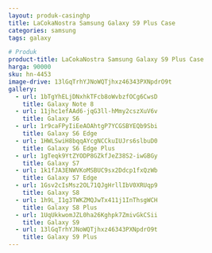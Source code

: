 ```yaml
---
layout: produk-casinghp
title: LaCokaNostra Samsung Galaxy S9 Plus Case
categories: samsung
tags: galaxy

# Produk
product-title: LaCokaNostra Samsung Galaxy S9 Plus Case
harga: 90000
sku: hn-4453
image-drive: 13lGqTrhYJNoWQTjhxz46343PXNpdrO9t
gallery:
  - url: 1bTgYhELjDNxhkTFcb8oWvbzfOCg6CwsD
    title: Galaxy Note 8
  - url: 11jhc1efAAd6-jqG3ll-hMmy2cszXuV6v
    title: Galaxy S6
  - url: 1r9caFPyIiEeAOAhtgP7YCGSBYEQb9Sbi
    title: Galaxy S6 Edge
  - url: 1HWLSwiH8bqqAYcgNCCkuIUJrs6slbuD0
    title: Galaxy S6 Edge Plus
  - url: 1gTeqk9YtZYODP8GZkfJeZ38S2-iwGBGy
    title: Galaxy S7
  - url: 1k1fJA3ENWVKoMSBUC9sx2Ddcp1fxQzWb
    title: Galaxy S7 Edge
  - url: 1Gsv2cIsMsz2OL71QJgHrllIbV0XRUqp9
    title: Galaxy S8
  - url: 1h9L_I1g3TWKZMQJwTx411j1InThsgWCH
    title: Galaxy S8 Plus
  - url: 1UqUkkwomJZL0ha26Kghpk7ZmivGkCSii
    title: Galaxy S9
  - url: 13lGqTrhYJNoWQTjhxz46343PXNpdrO9t
    title: Galaxy S9 Plus
---
```

